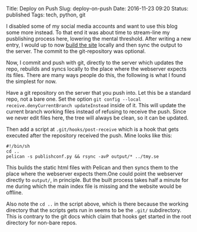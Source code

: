 Title: Deploy on Push
Slug: deploy-on-push
Date: 2016-11-23 09:20
Status: published
Tags: tech, python, git

I disabled some of my social media accounts and want to use this blog some more instead.
To that end it was about time to stream-line my pusblishing process here, lowering the
mental threshold. After writing a new entry, I would up to now [build the
site]({filename}new-site.md) locally and then sync the output to the server. The commit to
the git-repository was optional.

Now, I commit and push with git, directly to the server which updates the repo, rebuilds
and syncs locally to the place where the webserver expects its files. There are many ways
people do this, the following is what I found the simplest for now.

Have a git repository on the server that you push into. Let this be a standard repo, not a
bare one. Set the option `git config --local receive.denyCurrentBranch updateInstead`
inside of it. This will update the current branch working files instead of refusing to
receive the push. Since we never edit files here, the tree will always be clean, so it can
be updated.

Then add a script at `.git/hooks/post-receive` which is a hook that gets executed after the
repository received the push. Mine looks like this:

    #!/bin/sh
    cd ..
    pelican -s publishconf.py && rsync -avP output/* ../tmy.se

This builds the static html files with Pelican and then syncs them to the place where the
webserver expects them.One could point the webserver directly to `output/`, in principle.
But the built process takes half a minute for me during which the main index file is
missing and the website would be offline.

Also note the `cd ..` in the script above, which is there because the working directory
that the scripts gets run in seems to be the `.git/` subdirectory. This is contrary to the
git docs which claim that hooks get started in the root directory for non-bare repos.
